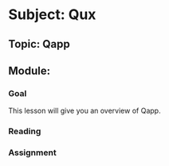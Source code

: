 # Subject: Qux
## Topic: Qapp
## Module: 

### Goal
This lesson will give you an overview of Qapp.
### Reading 

### Assignment

